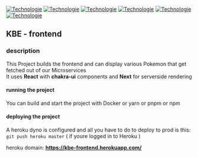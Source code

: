 [![Technologie](https://img.shields.io/badge/17.0.2-react-blue)](https://es.reactjs.org/)
[![Technologie](https://img.shields.io/badge/12.0.2-next-yellow)](https://nextjs.org/)
[![Technologie](https://img.shields.io/badge/1.8.3-chakra--ui%2Freact-brightgreen)](https://chakra-ui.com/)
[![Technologie](https://img.shields.io/badge/3.4.0-%40choc--ui-yellowgreen)](https://choc-ui.com/)
[![Technologie](https://img.shields.io/badge/2.2.1-lottie--react-lightgrey)](https://www.npmjs.com/package/lottie-react)
[![Technologie](https://img.shields.io/badge/4.3.1-react--icons-red)](https://react-icons.github.io/react-icons)
## KBE - frontend

### description


This Project builds the frontend and can display various Pokemon that get fetched out of our Microservices <br/>
It uses **React** with **chakra-ui** components and **Next** for serverside rendering<br/>

#### running the project

You can build and start the project with Docker or yarn or pnpm or npm

#### deploying the project

A heroku dyno is configured and all you have to do to deploy to prod is this: `git push heroku master` ( if youre logged
in to Heroku )

heroku domain: **https://kbe-frontend.herokuapp.com/**

